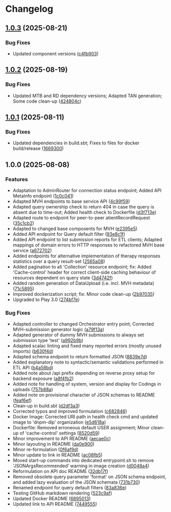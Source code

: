 # Changelog

## [1.0.3](https://github.com/dnpm-dip/api-gateway/compare/v1.0.2...v1.0.3) (2025-08-21)


### Bug Fixes

* Updated component versions ([c4fb903](https://github.com/dnpm-dip/api-gateway/commit/c4fb9038cffa629a84df48c2e66ce690f92b081a))

## [1.0.2](https://github.com/dnpm-dip/api-gateway/compare/v1.0.1...v1.0.2) (2025-08-19)


### Bug Fixes

* Updated MTB and RD dependency versions; Adapted TAN generation; Some code clean-up ([424804c](https://github.com/dnpm-dip/api-gateway/commit/424804c7c7d696aefb5f6a8fed9d3fee5088e42a))

## [1.0.1](https://github.com/dnpm-dip/api-gateway/compare/v1.0.0...v1.0.1) (2025-08-11)


### Bug Fixes

* Updated dependencies in build.sbt; Fixes to files for docker build/release ([1669300](https://github.com/dnpm-dip/api-gateway/commit/166930073125210b43e1cb5aacf4a82e94888e83))

## 1.0.0 (2025-08-08)


### Features

* Adaptation to AdminRouter for connection status endpoint; Added API MetaInfo endpoint ([1c0c041](https://github.com/dnpm-dip/api-gateway/commit/1c0c041a3a9dc68dc394b1756414adbabdd6ea24))
* Adapted MVH endpoints to base service API ([4c99f59](https://github.com/dnpm-dip/api-gateway/commit/4c99f59b44d664f3e11a21e98df2599c80446d49))
* Adapted query ownership check to return 404 in case the query is absent due to time-out; Added health check to Dockerfile ([d3f713e](https://github.com/dnpm-dip/api-gateway/commit/d3f713e8c04c7549936eb35ea97a4d4cb0a8f859))
* Adapted route to endpoint for peer-to-peer atientRecordRequest ([35c1cb2](https://github.com/dnpm-dip/api-gateway/commit/35c1cb2520a4fa776586cb8420ed95cafa286d50))
* Adapted to changed base composents for MVH ([e2395e5](https://github.com/dnpm-dip/api-gateway/commit/e2395e5141a1ce67adbb42262b80b96bf2eb094c))
* Added API endpoint for Query default filter ([93e8c1f](https://github.com/dnpm-dip/api-gateway/commit/93e8c1fbdf9d4796eefcf8153ced0880a873b7bd))
* Added API endpoint to list submission reports for ETL clients; Adapted mappings of domain errors to HTTP responses to refactored MVH base service ([a672702](https://github.com/dnpm-dip/api-gateway/commit/a6727025e7f035729b4a4f8f82d8a92e206610ac))
* Added endpoints for alternative implementation of therapy responses statistics over a query result-set ([2565a08](https://github.com/dnpm-dip/api-gateway/commit/2565a089bd68cdcc13ec46f9b29b7932955be261))
* Added pagination to all 'Collection' resource endpoint; fix: Added 'Cache-control' header for correct client-side caching behaviour of resources dependent on query state ([3d4742f](https://github.com/dnpm-dip/api-gateway/commit/3d4742f4ef47df9db1bf166bb81f0ad9b7fd6ad8))
* Added random generation of DataUpload (i.e. incl. MVH metadata) ([71c5895](https://github.com/dnpm-dip/api-gateway/commit/71c5895fcb167668d6ec2685c38791b1e57bc98f))
* Improved dockerization script; fix: Minor code clean-up ([2b97035](https://github.com/dnpm-dip/api-gateway/commit/2b97035b109fca342bd5b8d047c12233f9e37444))
* Upgraded to Play 3.0 ([274bf7e](https://github.com/dnpm-dip/api-gateway/commit/274bf7eab864810f79b6407a580472be1170c479))


### Bug Fixes

* Adapted controller to changed Orchestrator entry point; Corrected MVH-submission generator logic ([a79f13a](https://github.com/dnpm-dip/api-gateway/commit/a79f13a1bdc993b6d9734352500c46500f54e38a))
* Adapted generator of dummy MVH submissions to always set submission type 'test' ([a992b9b](https://github.com/dnpm-dip/api-gateway/commit/a992b9ba46645854f0b1a9f53379f2f9bfe67cc4))
* Adapted scalac linting and fixed many reported errors (mostly unused imports) ([b630f4d](https://github.com/dnpm-dip/api-gateway/commit/b630f4dd42b1d6aa7cd78bed07ce6984f83de796))
* Adapted schema endpoint to return formatted JSON ([8839e7d](https://github.com/dnpm-dip/api-gateway/commit/8839e7dc3672144493c4fe22d94bc09154077126))
* Added explanatory note to syntactic/semantic validations performed in ETL API ([b4a58bd](https://github.com/dnpm-dip/api-gateway/commit/b4a58bd7d2a8135d864353f45d2ed8612049a2c5))
* Added note about /api prefix depending on reverse proxy setup for backend exposure ([a8f4fb2](https://github.com/dnpm-dip/api-gateway/commit/a8f4fb2d96879c2c7f0661ffc52591cbcf8fee00))
* Added note for handling of system, version and display for Codings in uploads ([757b88a](https://github.com/dnpm-dip/api-gateway/commit/757b88ac72115b2c34d0e800dae8c2a8572fa9f2))
* Added note on provisional character of JSON schemas to README ([feaf6ef](https://github.com/dnpm-dip/api-gateway/commit/feaf6efd8c9133689308b9befaeb46368913a12f))
* Clean-up in build.sbt ([d2df3a3](https://github.com/dnpm-dip/api-gateway/commit/d2df3a3e539bf1020b0b9bf8b66e9e7fe85cc5ac))
* Corrected typos and improved formulation ([c682846](https://github.com/dnpm-dip/api-gateway/commit/c682846766ce69118e067ae0129f9c28a3388e7e))
* Docker Image: Corrected URI path in health check cmd and updated image to 'dnpm-dip' organization ([e5d618a](https://github.com/dnpm-dip/api-gateway/commit/e5d618a40d47320aa7cde0f6fd014beea1c11298))
* Dockerfile: Removed erroneous default USER assignment; Minor clean-up of 'cache-control' settings ([8520d59](https://github.com/dnpm-dip/api-gateway/commit/8520d59c616f97d46f8babb452a645f3025705d9))
* Minor improvement to API README ([aecae0c](https://github.com/dnpm-dip/api-gateway/commit/aecae0cbab06e86bfe513b8977e8a586039e7555))
* Minor layouting in README ([da0e900](https://github.com/dnpm-dip/api-gateway/commit/da0e900d78efa9aeecd61568820f1ce757f37b9d))
* Minor re-formulation ([0f6af9d](https://github.com/dnpm-dip/api-gateway/commit/0f6af9d1e57f366334092f046633cf6168b4fcdc))
* Minor update to link in README ([ac08fb5](https://github.com/dnpm-dip/api-gateway/commit/ac08fb5bd821d3de7dc914fd9e5f55498fc73391))
* Moved start-up commands into dedicated entrypoint.sh to remove 'JSONArgsRecommended' warning in image creation ([d0048a4](https://github.com/dnpm-dip/api-gateway/commit/d0048a49a23accd26f44c5e6963a1d4b0dd5db36))
* Reformulation on API doc README ([32db17f](https://github.com/dnpm-dip/api-gateway/commit/32db17f14f753a5404260b9597d856a6ecfabd22))
* Removed obsolete query parameter 'format' on JSON schema endpoint, and added lazy evaluation of the JSON schemata ([731b730](https://github.com/dnpm-dip/api-gateway/commit/731b73057ae48fb9f8bd104ea03bc2b2e4a929b9))
* Renamed endpoint for query default filters ([83a836e](https://github.com/dnpm-dip/api-gateway/commit/83a836eb4cfa272ec6c90a8ded31dfcb59528b08))
* Testing GitHub markdown rendering ([523c9af](https://github.com/dnpm-dip/api-gateway/commit/523c9afc15056c93fb4dd9e0ae65527debde3369))
* Updated Docker README ([6895013](https://github.com/dnpm-dip/api-gateway/commit/689501349b093926474ef879d3a5df519001a5a5))
* Updated link to API README ([7449555](https://github.com/dnpm-dip/api-gateway/commit/74495556fa1394f0ef60e06909f81379a19f90f1))
